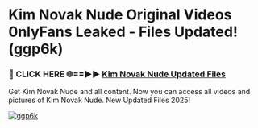 # Kim Novak Nude Original Videos 0nlyFans Leaked - Files Updated! (ggp6k)

<h3>🔴 CLICK HERE 🌐==►► <a href="https://tinyurl.com/5h6xmrr3" rel="nofollow">Kim Novak Nude Updated Files</a></h3>

Get Kim Novak Nude and all content. Now you can access all videos and pictures of Kim Novak Nude. New Updated Files 2025!

[![ggp6k](https://i.imgur.com/KVD873Z.gif)](https://tinyurl.com/5h6xmrr3)
